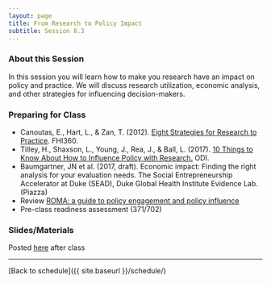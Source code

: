 ```yaml
---
layout: page
title: From Research to Policy Impact
subtitle: Session 8.3
---
```


### About this Session

In this session you will learn how to make you research have an impact on policy and practice. We will discuss research utilization, economic analysis, and other strategies for influencing decision-makers.

### Preparing for Class

* Canoutas, E., Hart, L., & Zan, T. (2012). [Eight Strategies for Research to Practice](https://www.fhi360.org/sites/default/files/media/documents/eight-strategies-for-research-to-practice.pdf). FHI360.
* Tilley, H., Shaxson, L., Young, J., Rea, J., & Ball, L. (2017). [10 Things to Know About How to Influence Policy with Research.](https://www.odi.org/publications/10671-10-things-know-about-how-influence-policy-research) ODI.
* Baumgartner, JN et al. (2017, draft). Economic impact: Finding the right analysis for your evaluation needs. The Social Entrepreneurship Accelerator at Duke (SEAD), Duke Global Health Institute Evidence Lab. (Piazza)
* Review [ROMA: a guide to policy engagement and policy influence](http://www.roma.odi.org/)
* Pre-class readiness assessment (371/702)

### Slides/Materials

Posted [here](https://drive.google.com/drive/folders/0Bxn_jkXZ1lxuVklQakF4MjZGSDQ?usp=sharing) after class


* * *

[Back to schedule]({{ site.baseurl }}/schedule/)